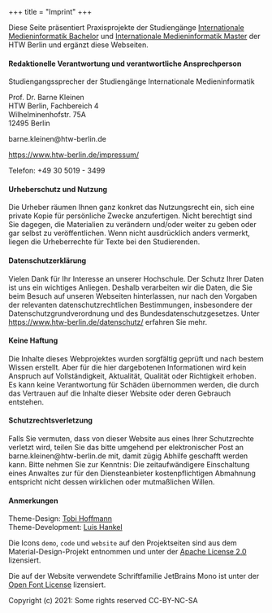 +++
title = "Imprint"
+++

Diese Seite präsentiert Praxisprojekte der Studiengänge [Internationale Medieninformatik Bachelor](https://imi-bachelor.htw-berlin.de) und [Internationale Medieninformatik Master](https://imi-master.htw-berlin.de) der HTW Berlin und ergänzt diese Webseiten.

#### Redaktionelle Verantwortung und verantwortliche Ansprechperson
Studiengangssprecher der Studiengänge Internationale Medieninformatik

Prof. Dr. Barne Kleinen\
HTW Berlin, Fachbereich 4\
Wilhelminenhofstr. 75A\
12495 Berlin

barne.kleinen&#64;htw-berlin.de

https://www.htw-berlin.de/impressum/

Telefon: +49 30 5019 - 3499

#### Urheberschutz und Nutzung
Die Urheber räumen Ihnen ganz konkret das Nutzungsrecht ein, sich eine private Kopie für persönliche Zwecke anzufertigen. Nicht berechtigt sind Sie dagegen, die Materialien zu verändern und/oder weiter zu geben oder gar selbst zu veröffentlichen. Wenn nicht ausdrücklich anders vermerkt, liegen die Urheberrechte für Texte bei den Studierenden.

#### Datenschutzerklärung
Vielen Dank für Ihr Interesse an unserer Hochschule. Der Schutz Ihrer Daten ist uns ein wichtiges Anliegen. Deshalb verarbeiten wir die Daten, die Sie beim Besuch auf unseren Webseiten hinterlassen, nur nach den Vorgaben der relevanten datenschutzrechtlichen Bestimmungen, insbesondere der Datenschutzgrundverordnung und des Bundesdatenschutzgesetzes. Unter https://www.htw-berlin.de/datenschutz/ erfahren Sie mehr.

#### Keine Haftung 
Die Inhalte dieses Webprojektes wurden sorgfältig geprüft und nach bestem Wissen erstellt. Aber für die hier dargebotenen Informationen wird kein Anspruch auf Vollständigkeit, Aktualität, Qualität oder Richtigkeit erhoben. Es kann keine Verantwortung für Schäden übernommen werden, die durch das Vertrauen auf die Inhalte dieser Website oder deren Gebrauch entstehen.

#### Schutzrechtsverletzung
Falls Sie vermuten, dass von dieser Website aus eines Ihrer Schutzrechte verletzt wird, teilen Sie das bitte umgehend per elektronischer Post an barne.kleinen&#64;htw-berlin.de mit, damit zügig Abhilfe geschafft werden kann. Bitte nehmen Sie zur Kenntnis: Die zeitaufwändigere Einschaltung eines Anwaltes zur für den Diensteanbieter kostenpflichtigen Abmahnung entspricht nicht dessen wirklichen oder mutmaßlichen Willen. 

#### Anmerkungen
Theme-Design: [Tobi Hoffmann](http://tobihoffmann.com/) \
Theme-Development: [Luis Hankel](https://kaes3kuch3n.de/)

Die Icons `demo`, `code` und `website` auf den Projektseiten sind aus dem Material-Design-Projekt entnommen und unter der [Apache License 2.0](/licenses/material-icons.txt) lizensiert.

Die auf der Website verwendete Schriftfamilie JetBrains Mono ist unter der [Open Font License](/licenses/jetbrains-mono.txt) lizensiert. 

Copyright (c) 2021: Some rights reserved CC-BY-NC-SA

